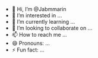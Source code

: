 - 👋 Hi, I’m @Jabmmarin
- 👀 I’m interested in ...
- 🌱 I’m currently learning ...
- 💞️ I’m looking to collaborate on ...
- 📫 How to reach me ...
- 😄 Pronouns: ...
- ⚡ Fun fact: ...

<!---
Jabmmarin/Jabmmarin is a ✨ special ✨ repository because its `README.md` (this file) appears on your GitHub profile.
You can click the Preview link to take a look at your changes.
--->
